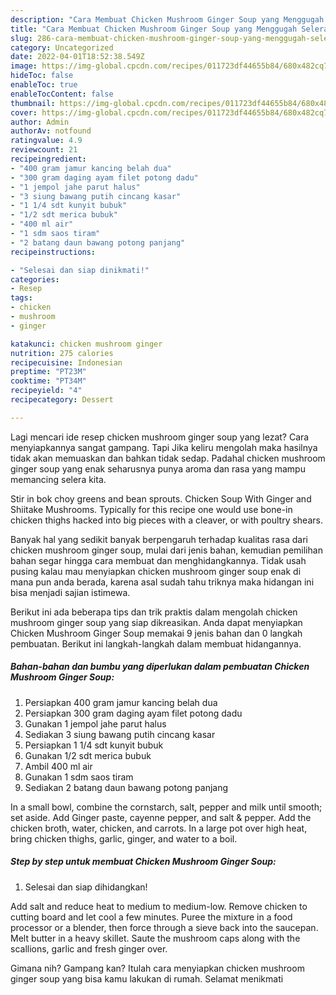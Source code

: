 ```yaml
---
description: "Cara Membuat Chicken Mushroom Ginger Soup yang Menggugah Selera, Buat Buka Puasa Bikin Ngiler"
title: "Cara Membuat Chicken Mushroom Ginger Soup yang Menggugah Selera, Buat Buka Puasa Bikin Ngiler"
slug: 286-cara-membuat-chicken-mushroom-ginger-soup-yang-menggugah-selera-buat-buka-puasa-bikin-ngiler
category: Uncategorized
date: 2022-04-01T18:52:38.549Z
image: https://img-global.cpcdn.com/recipes/011723df44655b84/680x482cq70/chicken-mushroom-ginger-soup-foto-resep-utama.jpg
hideToc: false
enableToc: true
enableTocContent: false
thumbnail: https://img-global.cpcdn.com/recipes/011723df44655b84/680x482cq70/chicken-mushroom-ginger-soup-foto-resep-utama.jpg
cover: https://img-global.cpcdn.com/recipes/011723df44655b84/680x482cq70/chicken-mushroom-ginger-soup-foto-resep-utama.jpg
author: Admin
authorAv: notfound
ratingvalue: 4.9
reviewcount: 21
recipeingredient:
- "400 gram jamur kancing belah dua"
- "300 gram daging ayam filet potong dadu"
- "1 jempol jahe parut halus"
- "3 siung bawang putih cincang kasar"
- "1 1/4 sdt kunyit bubuk"
- "1/2 sdt merica bubuk"
- "400 ml air"
- "1 sdm saos tiram"
- "2 batang daun bawang potong panjang"
recipeinstructions:

- "Selesai dan siap dinikmati!"
categories:
- Resep
tags:
- chicken
- mushroom
- ginger

katakunci: chicken mushroom ginger 
nutrition: 275 calories
recipecuisine: Indonesian
preptime: "PT23M"
cooktime: "PT34M"
recipeyield: "4"
recipecategory: Dessert

---
```



Lagi mencari ide resep chicken mushroom ginger soup yang lezat? Cara menyiapkannya sangat gampang. Tapi Jika keliru mengolah maka hasilnya tidak akan memuaskan dan bahkan tidak sedap. Padahal chicken mushroom ginger soup yang enak seharusnya punya aroma dan rasa yang mampu memancing selera kita.


Stir in bok choy greens and bean sprouts. Chicken Soup With Ginger and Shiitake Mushrooms. Typically for this recipe one would use bone-in chicken thighs hacked into big pieces with a cleaver, or with poultry shears.

Banyak hal yang sedikit banyak berpengaruh terhadap kualitas rasa dari chicken mushroom ginger soup, mulai dari jenis bahan, kemudian pemilihan bahan segar hingga cara membuat dan menghidangkannya. Tidak usah pusing kalau mau menyiapkan chicken mushroom ginger soup enak di mana pun anda berada, karena asal sudah tahu triknya maka hidangan ini bisa menjadi sajian istimewa.


Berikut ini ada beberapa tips dan trik praktis dalam mengolah chicken mushroom ginger soup yang siap dikreasikan. Anda dapat menyiapkan Chicken Mushroom Ginger Soup memakai 9 jenis bahan dan 0 langkah pembuatan. Berikut ini langkah-langkah dalam membuat hidangannya.

<!--inarticleads1-->

##### Bahan-bahan dan bumbu yang diperlukan dalam pembuatan Chicken Mushroom Ginger Soup:

1. Persiapkan 400 gram jamur kancing belah dua
1. Persiapkan 300 gram daging ayam filet potong dadu
1. Gunakan 1 jempol jahe parut halus
1. Sediakan 3 siung bawang putih cincang kasar
1. Persiapkan 1 1/4 sdt kunyit bubuk
1. Gunakan 1/2 sdt merica bubuk
1. Ambil 400 ml air
1. Gunakan 1 sdm saos tiram
1. Sediakan 2 batang daun bawang potong panjang


In a small bowl, combine the cornstarch, salt, pepper and milk until smooth; set aside. Add Ginger paste, cayenne pepper, and salt &amp; pepper. Add the chicken broth, water, chicken, and carrots. In a large pot over high heat, bring chicken thighs, garlic, ginger, and water to a boil. 

<!--inarticleads2-->

##### Step by step untuk membuat Chicken Mushroom Ginger Soup:


1. Selesai dan siap dihidangkan!

Add salt and reduce heat to medium to medium-low. Remove chicken to cutting board and let cool a few minutes. Puree the mixture in a food processor or a blender, then force through a sieve back into the saucepan. Melt butter in a heavy skillet. Saute the mushroom caps along with the scallions, garlic and fresh ginger over. 

Gimana nih? Gampang kan? Itulah cara menyiapkan chicken mushroom ginger soup yang bisa kamu lakukan di rumah. Selamat menikmati
